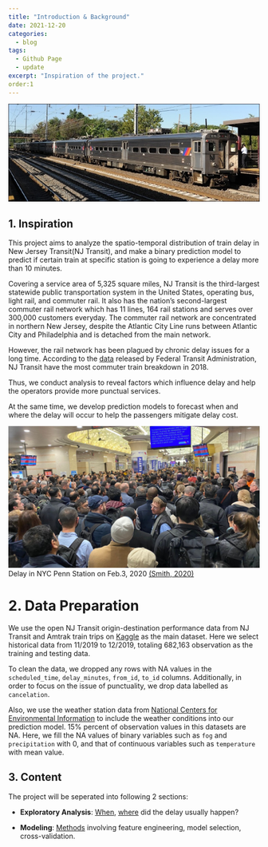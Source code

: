 ```yaml
---
title: "Introduction & Background"
date: 2021-12-20
categories:
  - blog
tags:
  - Github Page
  - update
excerpt: "Inspiration of the project."
order:1
---
```


![NJ_Transit_Amtrak](https://raw.githubusercontent.com/Xiaoyi-Wu0711/nj_transit_model/master/assets/images/us_njtransit_nec.jpeg)




## 1. Inspiration

This project aims to analyze the spatio-temporal distribution of train delay in New Jersey Transit(NJ Transit), and 
make a binary prediction model to predict if certain train at specific station is going to experience a delay more than 10 minutes. 

Covering a service area of 5,325 square miles, NJ Transit is the third-largest statewide public transportation system in the United States, operating bus, light rail, and commuter rail. It also has the nation’s second-largest commuter rail network which has 11 lines, 164 rail stations and serves over 300,000 customers everyday. The commuter rail network are concentrated in northern New Jersey, despite the Atlantic City Line runs between Atlantic City and Philadelphia and is detached from the main network. 

However, the rail network has been plagued by chronic delay issues for a long time. According to the [data](https://www.transit.dot.gov/2018-breakdowns) released by Federal Transit Administration, NJ Transit have the most commuter train breakdown in 2018. 

Thus, we conduct analysis to reveal factors which influence delay and help the operators provide more punctual services. 

At the same time, we develop prediction models to forecast when and where the delay will occur to help the passengers mitigate delay cost.  

![NJ_Transit_Amtrak](https://raw.githubusercontent.com/Xiaoyi-Wu0711/nj_transit_model/master/assets/images/penn-station-delays.jpeg)
Delay in NYC Penn Station on Feb.3, 2020 <a href="https://pix11.com/news/local-news/manhattan/nearly-3-hour-delays-massive-crowds-continue-at-penn-station/">(Smith, 2020)</a>
 
# 2. Data Preparation

We use the open NJ Transit origin-destination performance data from NJ Transit and Amtrak train trips
 on [Kaggle](https://www.kaggle.com/pranavbadami/nj-transit-amtrak-nec-performance?select=2018_11.csv) as the main dataset. Here we select historical data from 11/2019 to 12/2019, totaling 682,163 observation as the training and testing data. 

To clean the data, we dropped any rows with NA values in the `scheduled_time`, `delay_minutes`, `from_id`, `to_id` columns. Additionally, in order to focus on the issue of punctuality, we drop data labelled as `cancelation`. 

Also, we use the weather station data from [National Centers for Environmental Information](https://www.ncdc.noaa.gov/cdo-web/search?datasetid=GHCND) to include the weather conditions into our prediction model. 15% percent of observation values in this datasets are NA. Here, we fill the NA values of binary variables such as `fog` and `precipitation` with 0, and that of continuous variables such as `temperature` with mean value.


## 3. Content
The project will be seperated into following 2 sections:
- **Exploratory Analysis**: <a href="https://xiaoyi-wu0711.github.io/nj_transit_model/3when_delay/">When</a>, <a href="https://xiaoyi-wu0711.github.io/nj_transit_model/2where_delay/">where</a>  did the delay usually happen?

- **Modeling**:  <a href="https://xiaoyi-wu0711.github.io/nj_transit_model/4model/">Methods</a> involving feature engineering, model selection, cross-validation. 

  

